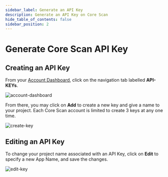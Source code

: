 ```yaml
---
sidebar_label: Generate an API Key
description: Generate an API Key on Core Scan
hide_table_of_contents: false
sidebar_position: 2
---
```


# Generate Core Scan API Key 

## Creating an API Key

From your [Account Dashboard](https://scan.coredao.org/my/account), click on the navigation tab labelled **API-KEYs**.

![account-dashboard](../assets/image(7).png)

From there, you may click on **Add** to create a new key and give a name to your project. Each Core Scan account is limited to create 3 keys at any one time.

![create-key](../assets/image(1).png)

## Editing an API Key

To change your project name associated with an API Key, click on **Edit** to specify a new App Name, and save the changes.

![edit-key](../assets/image(9).png)